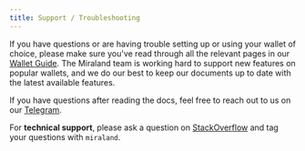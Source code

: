 ```yaml
---
title: Support / Troubleshooting
---
```


If you have questions or are having trouble setting up or using your wallet
of choice, please make sure you've read through all the relevant pages in our
[Wallet Guide](paper-wallet.md). The Miraland team is working hard to support new
features on popular wallets, and we do our best to keep our documents up to date
with the latest available features.

If you have questions after reading the docs, feel free to reach out to us on
our [Telegram](https://t.me/miraland).

For **technical support**, please ask a question on [StackOverflow](https://stackoverflow.com/questions/tagged/miraland) and tag your questions with `miraland`.
